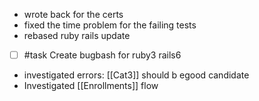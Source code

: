 * wrote back for the certs
* fixed the time problem for the failing tests
* rebased ruby rails update
* [ ] #task Create bugbash for ruby3 rails6
* investigated errors: [[Cat3]] should b egood candidate
* Investigated [[Enrollments]] flow